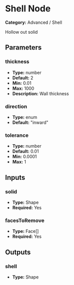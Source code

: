 
# Shell Node

**Category:** Advanced / Shell

Hollow out solid

## Parameters


### thickness
- **Type:** number
- **Default:** 2
- **Min:** 0.01
- **Max:** 1000
- **Description:** Wall thickness


### direction
- **Type:** enum
- **Default:** "inward"





### tolerance
- **Type:** number
- **Default:** 0.01
- **Min:** 0.0001
- **Max:** 1



## Inputs


### solid
- **Type:** Shape
- **Required:** Yes



### facesToRemove
- **Type:** Face[]
- **Required:** Yes



## Outputs


### shell
- **Type:** Shape




